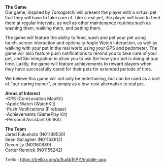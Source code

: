 **The Game**   
Our game, inspired by *Tamagotchi* will present the player with a virtual pet that they will have to take care of. Like a real pet, the player will have to feed them at regular intervals, as well as other maintenance routines such as washing them, walking them, and petting them.

The game will feature the ability to feed, wash and pet your pet using touch-screen interaction and optionally Apple Watch interaction, as well as walking with your pet in the real world using your GPS and pedometer. The game will also feature push notifications to remind you to take care of your pet, and Siri integration to allow you to ask Siri how your pet is doing at *any* time. Lastly, the game will feature achievements to reward players when they have successfully cared for their pets for extended periods of time.

We believe this game will not only be entertaining, but can be used as a sort of "pet-caring trainer", or simply as a low-cost alternative to real pet.

**Areas of Interest**  
-GPS (CoreLocation MapKit)  
-Apple Watch (WatchKit)  
-Push Notifications (Firebase)  
-Achievements (GamePlay Kit)  
-Personal Assistant (SiriKit)  

**The Team**  
Jared Fukumoto (N01189530)  
Sean Gallagher (N01163912)  
Devon Ly (N01160689)  
Carter Rennick (N01155242)  

Trello  : https://trello.com/b/SuAk15PY/mobile-app
